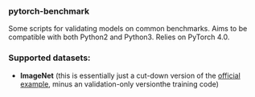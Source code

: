 ### pytorch-benchmark

Some scripts for validating models on common benchmarks. Aims to be compatible with both Python2 and Python3.  Relies on PyTorch 4.0.


### Supported datasets:

* **ImageNet** (this is essentially just a cut-down version of the [official example](https://github.com/pytorch/examples/tree/master/imagenet), minus an validation-only versionthe training code)
